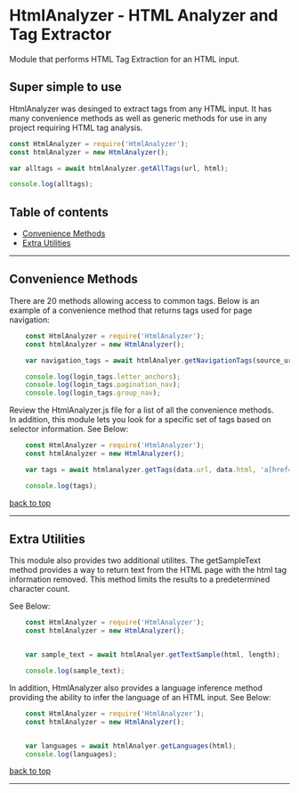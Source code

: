 # HtmlAnalyzer - HTML Analyzer and Tag Extractor
Module that performs HTML Tag Extraction for an HTML input.  

## Super simple to use

HtmlAnalyzer was desinged to extract tags from any HTML input.  It has many convenience methods as well as generic methods for use in any project requiring HTML tag analysis.

```js
const HtmlAnalyzer = require('HtmlAnalyzer');
const htmlAnalyzer = new HtmlAnalyzer();

var alltags = await htmlAnalyzer.getAllTags(url, html);

console.log(alltags);
```


## Table of contents

- [Convenience Methods](#convenience--methods)
- [Extra Utilities](#extra--utilities)


---


## Convenience Methods

There are 20 methods allowing access to common tags.  Below is an example of a convenience method that returns tags used for page navigation:

```js
    const HtmlAnalyzer = require('HtmlAnalyzer');
    const htmlAnalyzer = new HtmlAnalyzer();

    var navigation_tags = await htmlAnalyer.getNavigationTags(source_url, html);

    console.log(login_tags.letter_anchors);
    console.log(login_tags.pagination_nav);
    console.log(login_tags.group_nav);
```

Review the HtmlAnalyzer.js file for a list of all the convenience methods.  
In addition, this module lets you look for a specific set of tags based on selector information.  See Below:

```js
    const HtmlAnalyzer = require('HtmlAnalyzer');
    const htmlAnalyzer = new HtmlAnalyzer();

    var tags = await htmlanalyzer.getTags(data.url, data.html, 'a[href="http://test.com/product-pills-reviews.html"]');

    console.log(tags);

```

[back to top](#table-of-contents)


---


## Extra Utilities

This module also provides two additional utilites.  The getSampleText method provides a way to return text from the HTML page with the html tag information removed.  This method limits the results to a predetermined character count.

See Below:
```js
    const HtmlAnalyzer = require('HtmlAnalyzer');
    const htmlAnalyzer = new HtmlAnalyzer();


    var sample_text = await htmlAnalyer.getTextSample(html, length);

    console.log(sample_text);

```

In addition, HtmlAnalyzer also provides a language inference method providing the ability to infer the language of an HTML input.  See Below:

```js
    const HtmlAnalyzer = require('HtmlAnalyzer');
    const htmlAnalyzer = new HtmlAnalyzer();


    var languages = await htmlAnalyer.getLanguages(html); 
    console.log(languages);
```


[back to top](#table-of-contents)


---



